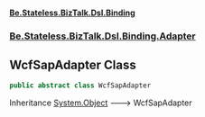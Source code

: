 #### [Be.Stateless.BizTalk.Dsl.Binding](README.md 'README')
### [Be.Stateless.BizTalk.Dsl.Binding.Adapter](Be.Stateless.BizTalk.Dsl.Binding.Adapter.md 'Be.Stateless.BizTalk.Dsl.Binding.Adapter')

## WcfSapAdapter Class

```csharp
public abstract class WcfSapAdapter
```

Inheritance [System.Object](https://docs.microsoft.com/en-us/dotnet/api/System.Object 'System.Object') &#129106; WcfSapAdapter
